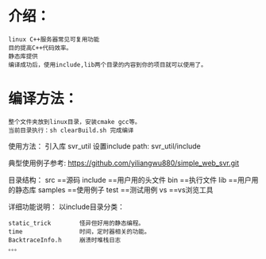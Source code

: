 # 介绍：
	linux C++服务器常见可复用功能
	目的提高C++代码效率。
	静态库提供
	编译成功后，使用include,lib两个目录的内容到你的项目就可以使用了。
	
# 编译方法：
	整个文件夹放到linux目录，安装cmake gcc等。
	当前目录执行：sh clearBuild.sh 完成编译

使用方法：
	引入库 svr_util
	设置include path:
	svr_util/include

典型使用例子参考: https://github.com/yiliangwu880/simple_web_svr.git

目录结构：
	src						 ==源码
	include		             ==用户用的头文件
	bin		             	 ==执行文件
	lib                      ==用户用的静态库
	samples					 ==使用例子
	test					 ==测试用例
	vs                       ==vs浏览工具
	
	
	
详细功能说明：
	以include目录分类：
	
	static_trick		怪异但好用的静态编程。
	time				时间，定时器相关的功能。
	BacktraceInfo.h		崩溃时堆栈日志
	。。。




